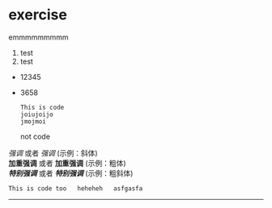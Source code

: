 # exercise
emmmmmmmmm

1. test
3. test
* 12345
* 3658

      This is code
      joiujoijo
      jmojmoi
    not code

*强调* 或者 _强调_  (示例：斜体)  
**加重强调** 或者 __加重强调__ (示例：粗体)  
***特别强调*** 或者 ___特别强调___ (示例：粗斜体)

`This is code too  
heheheh  
asfgasfa`
***
